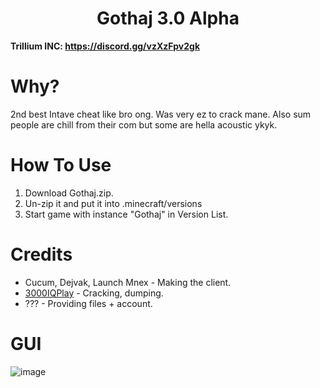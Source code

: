 <h1 align="center">Gothaj 3.0 Alpha</h1>

**Trillium INC: https://discord.gg/vzXzFpv2gk**

# Why?
2nd best Intave cheat like bro ong. Was very ez to crack mane. Also sum people are chill from their com but some are hella acoustic ykyk.

[3000IQPlayA]: https://github.com/3000IQPlay

# How To Use
1. Download Gothaj.zip.
2. Un-zip it and put it into .minecraft/versions
3. Start game with instance "Gothaj" in Version List.

# Credits
- Cucum, Dejvak, Launch Mnex - Making the client.
- [3000IQPlay][3000IQPlayA] - Cracking, dumping.
- ??? - Providing files + account.

# GUI

![image](https://media.discordapp.net/attachments/1162676465427558500/1174780496258007050/image.png?ex=6568d698&is=65566198&hm=adf525442aeb49d3b6baff07458d583828506bc308025e68240ee3ea294e58d2&=&width=1101&height=619)
